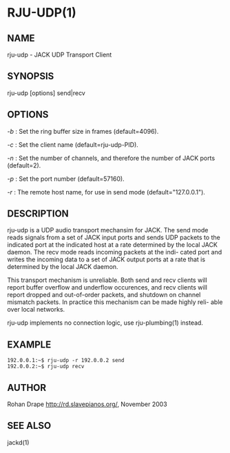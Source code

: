 RJU-UDP(1)
==========

NAME
----
rju-udp - JACK UDP Transport Client

SYNOPSIS
--------
rju-udp [options] send|recv

OPTIONS
-------
*-b*
:   Set the ring buffer size in frames (default=4096).

*-c*
:   Set the client name (default=rju-udp-PID).

*-n*
:   Set the number of channels, and therefore the number of JACK ports
    (default=2).

*-p*
:   Set the port number (default=57160).

*-r*
:   The remote host name, for use in send mode (default="127.0.0.1").

DESCRIPTION
-----------
rju-udp is a UDP audio transport mechansim for JACK.  The send mode
reads signals from a set of JACK input ports and sends UDP packets to
the indicated port at the indicated host at a rate determined by the
local JACK daemon.  The recv mode reads incoming packets at the indi-
cated port and writes the incoming data to a set of JACK output ports
at a rate that is determined by the local JACK daemon.

This transport mechanism is unreliable.  Both send and recv clients
will report buffer overflow and underflow occurences, and recv clients
will report dropped and out-of-order packets, and shutdown on channel
mismatch packets.  In practice this mechanism can be made highly reli-
able over local networks.

rju-udp implements no connection logic, use rju-plumbing(1) instead.

EXAMPLE
-------

    192.0.0.1:~$ rju-udp -r 192.0.0.2 send
    192.0.0.2:~$ rju-udp recv

AUTHOR
------
Rohan Drape <http://rd.slavepianos.org/>, November 2003

SEE ALSO
--------
jackd(1)
